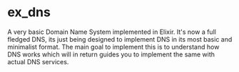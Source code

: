 # ex_dns
A very basic Domain Name System implemented in Elixir. It's now a full fledged DNS, its just being designed to implement DNS in its most basic and minimalist format. The main goal to implement this is to understand how DNS works which will in return guides you to implement the same with actual DNS services.
